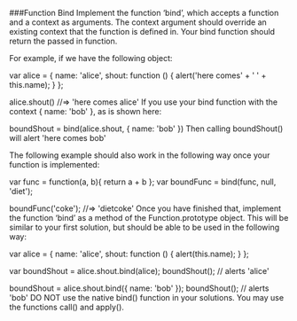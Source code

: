 ###Function Bind
Implement the function ‘bind’, which accepts a function and a context as arguments. The context argument should override an existing context that the function is defined in. Your bind function should return the passed in function.

For example, if we have the following object:

var alice = {
  name: 'alice',
  shout: function () {
    alert('here comes' + ' ' + this.name);
  }
};

alice.shout() //=> 'here comes alice'
If you use your bind function with the context { name: 'bob' }, as is shown here:

boundShout = bind(alice.shout, { name: 'bob' })
Then calling boundShout() will alert 'here comes bob'

The following example should also work in the following way once your function is implemented:

var func = function(a, b){ return a + b };
var boundFunc = bind(func, null, 'diet');

boundFunc('coke'); //=> 'dietcoke'
Once you have finished that, implement the function ‘bind’ as a method of the Function.prototype object. This will be similar to your first solution, but should be able to be used in the following way:

var alice = {
  name: 'alice',
  shout: function () {
    alert(this.name);
  }
};

var boundShout = alice.shout.bind(alice);
boundShout(); // alerts 'alice'

boundShout = alice.shout.bind({ name: 'bob' });
boundShout(); // alerts 'bob'
DO NOT use the native bind() function in your solutions. You may use the functions call() and apply().
